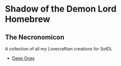 # Shadow of the Demon Lord Homebrew

## The Necronomicon

A collection of all my Lovecraftian creations for SotDL

- [Deep Ones](necronomicon/deep_ones.md)
<!-- - [Ghouls(Mythos)](Necronomicon/ghouls_mythos.md) -->
